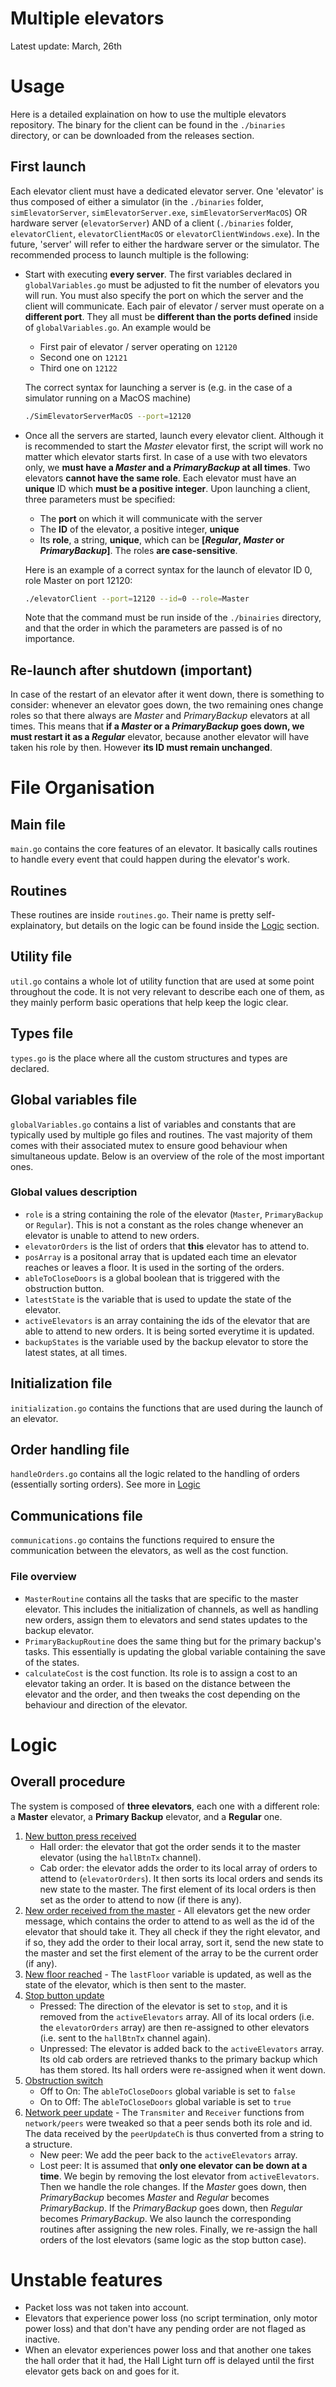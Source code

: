 Multiple elevators
======================

Latest update: March, 26th

# Usage
Here is a detailed explaination on how to use the multiple elevators repository. The binary for the client can be found in the `./binaries` directory, or can be downloaded from the releases section.
## First launch
Each elevator client must have a dedicated elevator server. One 'elevator' is thus composed of either a simulator (in the `./binaries` folder, `simElevatorServer`, `simElevatorServer.exe`, `simElevatorServerMacOS`) OR hardware server (`elevatorServer`) AND of a client (`./binaries` folder, `elevatorClient`, `elevatorClientMacOS` or `elevatorClientWindows.exe`). In the future, 'server' will refer to either the hardware server or the simulator. The recommended process to launch multiple is the following:

- Start with executing **every server**. The first variables declared in `globalVariables.go` must be adjusted to fit the number of elevators you will run. You must also specify the port on which the server and the client will communicate. Each pair of elevator / server must operate on a **different port**. They all must be **different than the ports defined** inside of `globalVariables.go`. An example would be
    - First pair of elevator / server operating on `12120`
    - Second one on `12121`
    - Third one on `12122`

    The correct syntax for launching a server is (e.g. in the case of a simulator running on a MacOS machine)

    ```bash
    ./SimElevatorServerMacOS --port=12120
    ```
- Once all the servers are started, launch every elevator client. Although it is recommended to start the *Master* elevator first, the script will work no matter which elevator starts first. In case of a use with two elevators only, we **must have a *Master* and a *PrimaryBackup* at all times**. Two elevators **cannot have the same role**. Each elevator must have an **unique** ID which **must be a positive integer**. Upon launching a client, three parameters must be specified:
    - The **port** on which it will communicate with the server
    - The **ID** of the elevator, a positive integer, **unique**
    - Its **role**, a string, **unique**, which can be **[*Regular*, *Master* or *PrimaryBackup*]**. The roles **are case-sensitive**.

    Here is an example of a correct syntax for the launch of elevator ID 0, role Master on port 12120:

    ```bash
    ./elevatorClient --port=12120 --id=0 --role=Master
    ```

    Note that the command must be run inside of the `./binairies` directory, and that the order in which the parameters are passed is of no importance.

## Re-launch after shutdown (important)
In case of the restart of an elevator after it went down, there is something to consider: whenever an elevator goes down, the two remaining ones change roles so that there always are *Master* and *PrimaryBackup* elevators at all times. This means that **if a *Master* or a *PrimaryBackup* goes down, we must restart it as a *Regular*** elevator, because another elevator will have taken his role by then. However **its ID must remain unchanged**.

# File Organisation

## Main file
`main.go` contains the core features of an elevator. It basically calls routines to handle every event that could happen during the elevator's work.

## Routines
These routines are inside `routines.go`. Their name is pretty self-explainatory, but details on the logic can be found inside the [Logic](#logic) section.

## Utility file
`util.go` contains a whole lot of utility function that are used at some point throughout the code. It is not very relevant to describe each one of them, as they mainly perform basic operations that help keep the logic clear.

## Types file
`types.go` is the place where all the custom structures and types are declared.

## Global variables file
`globalVariables.go` contains a list of variables and constants that are typically used by multiple go files and routines. The vast majority of them comes with their associated mutex to ensure good behaviour when simultaneous update. Below is an overview of the role of the most important ones.

### Global values description
- `role` is a string containing the role of the elevator (`Master`, `PrimaryBackup` or `Regular`). This is not a constant as the roles change whenever an elevator is unable to attend to new orders.
- `elevatorOrders` is the list of orders that **this** elevator has to attend to.
- `posArray` is a positonal array that is updated each time an elevator reaches or leaves a floor. It is used in the sorting of the orders.
- `ableToCloseDoors` is a global boolean that is triggered with the obstruction button.
- `latestState` is the variable that is used to update the state of the elevator.
- `activeElevators` is an array containing the ids of the elevator that are able to attend to new orders. It is being sorted everytime it is updated.
- `backupStates` is the variable used by the backup elevator to store the latest states, at all times.

## Initialization file
`initialization.go` contains the functions that are used during the launch of an elevator.

## Order handling file
`handleOrders.go` contains all the logic related to the handling of orders (essentially sorting orders). See more in [Logic](#Logic)

## Communications file
`communications.go` contains the functions required to ensure the communication between the elevators, as well as the cost function.
### File overview
- `MasterRoutine` contains all the tasks that are specific to the master elevator. This includes the initialization of channels, as well as handling new orders, assign them to elevators and send states updates to the backup elevator.
- `PrimaryBackupRoutine` does the same thing but for the primary backup's tasks. This essentially is updating the global variable containing the save of the states.
- `calculateCost` is the cost function. Its role is to assign a cost to an elevator taking an order. It is based on the distance between the elevator and the order, and then tweaks the cost depending on the behaviour and direction of the elevator.

# Logic

## Overall procedure
The system is composed of **three elevators**, each one with a different role: a **Master** elevator, a **Primary Backup** elevator, and a **Regular** one.
1. <u>New button press received</u>
    - Hall order: the elevator that got the order sends it to the master elevator (using the `hallBtnTx` channel).
    - Cab order: the elevator adds the order to its local array of orders to attend to (`elevatorOrders`). It then sorts its local orders and sends its new state to the master. The first element of its local orders is then set as the order to attend to now (if there is any).
2. <u>New order received from the master</u> - All elevators get the new order message, which contains the order to attend to as well as the id of the elevator that should take it. They all check if they the right elevator, and if so, they add the order to their local array, sort it, send the new state to the master and set the first element of the array to be the current order (if any).
3. <u>New floor reached</u> - The `lastFloor` variable is updated, as well as the state of the elevator, which is then sent to the master.
4. <u>Stop button update</u>
    - Pressed: The direction of the elevator is set to `stop`, and it is removed from the `activeElevators` array. All of its local orders (i.e. the `elevatorOrders` array) are then re-assigned to other elevators (i.e. sent to the `hallBtnTx` channel again).
    - Unpressed: The elevator is added back to the `activeElevators` array. Its old cab orders are retrieved thanks to the primary backup which has them stored. Its hall orders were re-assigned when it went down.
5. <u>Obstruction switch</u>
    - Off to On: The `ableToCloseDoors` global variable is set to `false`
    - On to Off: The `ableToCloseDoors` global variable is set to `true`
6. <u>Network peer update</u> - The `Transmiter` and `Receiver` functions from `network/peers` were tweaked so that a peer sends both its role and id. The data received by the `peerUpdateCh` is thus converted from a string to a structure.
    - New peer: We add the peer back to the `activeElevators` array.
    - Lost peer: It is assumed that **only one elevator can be down at a time**. We begin by removing the lost elevator from `activeElevators`. Then we handle the role changes. If the *Master* goes down, then *PrimaryBackup* becomes *Master* and *Regular* becomes *PrimaryBackup*. If the *PrimaryBackup* goes down, then *Regular* becomes *PrimaryBackup*. We also launch the corresponding routines after assigning the new roles. Finally, we re-assign the hall orders of the lost elevators (same logic as the stop button case).

# Unstable features
- Packet loss was not taken into account.
- Elevators that experience power loss (no script termination, only motor power loss) and that don't have any pending order are not flaged as inactive.
- When an elevator experiences power loss and that another one takes the hall order that it had, the Hall Light turn off is delayed until the first elevator gets back on and goes for it.